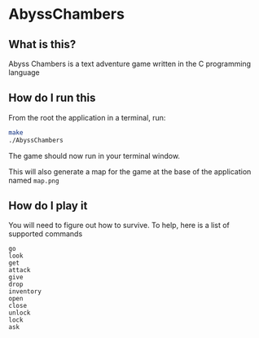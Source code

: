 # AbyssChambers

## What is this?

Abyss Chambers is a text adventure game written in the C programming language

## How do I run this

From the root the application in a terminal, run:
```bash
make
./AbyssChambers
```
The game should now run in your terminal window. 

This will also generate a map for the game at the base of the application named `map.png`

## How do I play it

You will need to figure out how to survive. To help, here is a list of supported commands

```
go
look
get
attack
give
drop
inventory
open
close
unlock
lock
ask
```
